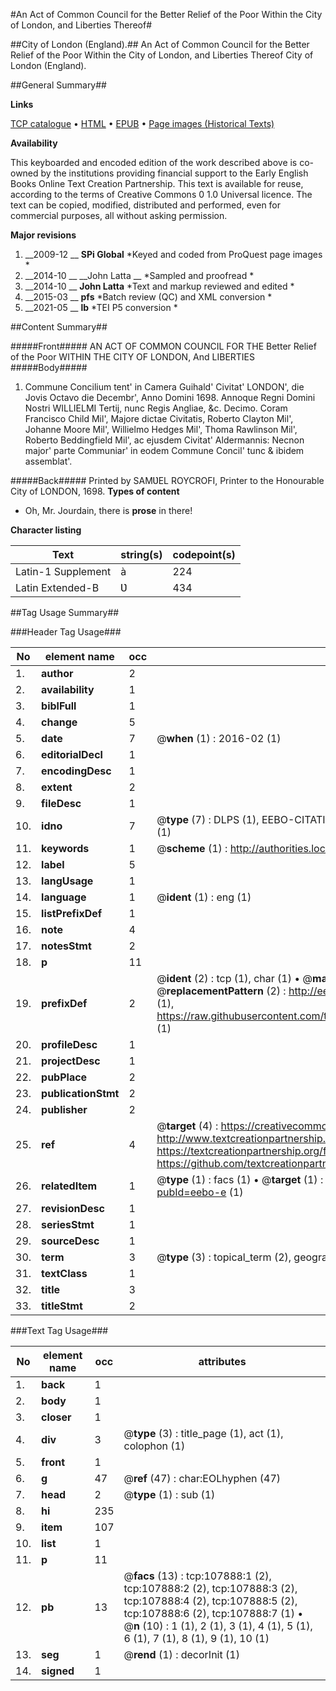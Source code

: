 #An Act of Common Council for the Better Relief of the Poor Within the City of London, and Liberties Thereof#

##City of London (England).##
An Act of Common Council for the Better Relief of the Poor Within the City of London, and Liberties Thereof
City of London (England).

##General Summary##

**Links**

[TCP catalogue](http://www.ota.ox.ac.uk/tcp/)  • 
[HTML](http://tei.it.ox.ac.uk/tcp/Texts-HTML/free/A49/A49019.html)  • 
[EPUB](http://tei.it.ox.ac.uk/tcp/Texts-EPUB/free/A49/A49019.epub) • 
[Page images (Historical Texts)](https://historicaltexts.jisc.ac.uk/eebo-18489404e)

**Availability**

This keyboarded and encoded edition of the work described above is co-owned by the
    institutions providing financial support to the Early English Books Online Text Creation
    Partnership. This text is available for reuse, according to the terms of  Creative Commons 0 1.0 Universal
    licence. The text can be copied, modified, distributed and performed, even for commercial
    purposes, all without asking permission.

**Major revisions**

1. __2009-12 __ __SPi Global__ *Keyed and coded from ProQuest page images *
1. __2014-10 __ __John Latta __ *Sampled and proofread *
1. __2014-10 __ __John Latta__ *Text and markup reviewed and edited *
1. __2015-03 __ __pfs__ *Batch review (QC) and XML conversion *
1. __2021-05 __ __lb__ *TEI P5 conversion *

##Content Summary##

#####Front#####
AN ACT OF COMMON COUNCIL FOR THE Better Relief of the Poor WITHIN THE CITY OF LONDON, And LIBERTIES 
#####Body#####

1. Commune Concilium tent' in Camera Guihald' Civitat' LONDON', die Jovis Octavo die Decembr', Anno Domini 1698. Annoque Regni Domini Nostri WILLIELMI Tertij, nunc Regis Angliae, &c. Decimo. Coram Francisco Child Mil', Majore dictae Civitatis, Roberto Clayton Mil', Johanne Moore Mil', Willielmo Hedges Mil', Thoma Rawlinson Mil', Roberto Beddingfield Mil', ac ejusdem Civitat' Aldermannis: Necnon major' parte Communiar' in eodem Commune Concil' tunc & ibidem assemblat'.

#####Back#####
Printed by SAMƲEL ROYCROFI, Printer to the Honourable City of LONDON, 1698.
**Types of content**

  * Oh, Mr. Jourdain, there is **prose** in there!

**Character listing**


|Text|string(s)|codepoint(s)|
|---|---|---|
|Latin-1 Supplement|à|224|
|Latin Extended-B|Ʋ|434|

##Tag Usage Summary##

###Header Tag Usage###

|No|element name|occ|attributes|
|---|---|---|---|
|1.|__author__|2||
|2.|__availability__|1||
|3.|__biblFull__|1||
|4.|__change__|5||
|5.|__date__|7| @__when__ (1) : 2016-02 (1)|
|6.|__editorialDecl__|1||
|7.|__encodingDesc__|1||
|8.|__extent__|2||
|9.|__fileDesc__|1||
|10.|__idno__|7| @__type__ (7) : DLPS (1), EEBO-CITATION (1), VID (1), EEBO-PROQUEST (1), STC (2), OCLC (1)|
|11.|__keywords__|1| @__scheme__ (1) : http://authorities.loc.gov/ (1)|
|12.|__label__|5||
|13.|__langUsage__|1||
|14.|__language__|1| @__ident__ (1) : eng (1)|
|15.|__listPrefixDef__|1||
|16.|__note__|4||
|17.|__notesStmt__|2||
|18.|__p__|11||
|19.|__prefixDef__|2| @__ident__ (2) : tcp (1), char (1)  •  @__matchPattern__ (2) : ([0-9\-]+):([0-9IVX]+) (1), (.+) (1)  •  @__replacementPattern__ (2) : http://eebo.chadwyck.com/downloadtiff?vid=$1&page=$2 (1), https://raw.githubusercontent.com/textcreationpartnership/Texts/master/tcpchars.xml#$1 (1)|
|20.|__profileDesc__|1||
|21.|__projectDesc__|1||
|22.|__pubPlace__|2||
|23.|__publicationStmt__|2||
|24.|__publisher__|2||
|25.|__ref__|4| @__target__ (4) : https://creativecommons.org/publicdomain/zero/1.0/ (1), http://www.textcreationpartnership.org/docs/. (1), https://textcreationpartnership.org/faq/#faq05 (1), https://github.com/textcreationpartnership (1)|
|26.|__relatedItem__|1| @__type__ (1) : facs (1)  •  @__target__ (1) : https://data.historicaltexts.jisc.ac.uk/view?pubId=eebo-e (1)|
|27.|__revisionDesc__|1||
|28.|__seriesStmt__|1||
|29.|__sourceDesc__|1||
|30.|__term__|3| @__type__ (3) : topical_term (2), geographic_name (1)|
|31.|__textClass__|1||
|32.|__title__|3||
|33.|__titleStmt__|2||


###Text Tag Usage###

|No|element name|occ|attributes|
|---|---|---|---|
|1.|__back__|1||
|2.|__body__|1||
|3.|__closer__|1||
|4.|__div__|3| @__type__ (3) : title_page (1), act (1), colophon (1)|
|5.|__front__|1||
|6.|__g__|47| @__ref__ (47) : char:EOLhyphen (47)|
|7.|__head__|2| @__type__ (1) : sub (1)|
|8.|__hi__|235||
|9.|__item__|107||
|10.|__list__|1||
|11.|__p__|11||
|12.|__pb__|13| @__facs__ (13) : tcp:107888:1 (2), tcp:107888:2 (2), tcp:107888:3 (2), tcp:107888:4 (2), tcp:107888:5 (2), tcp:107888:6 (2), tcp:107888:7 (1)  •  @__n__ (10) : 1 (1), 2 (1), 3 (1), 4 (1), 5 (1), 6 (1), 7 (1), 8 (1), 9 (1), 10 (1)|
|13.|__seg__|1| @__rend__ (1) : decorInit (1)|
|14.|__signed__|1||
